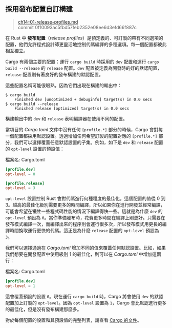 ## 採用發布配置自訂構建

> [ch14-01-release-profiles.md](https://github.com/rust-lang/book/blob/master/src/ch14-01-release-profiles.md)
> <br>
> commit 0f10093ac5fbd57feb2352e08ee6d3efd66f887c

在 Rust 中 **發布配置**（*release profiles*）是預定義的、可訂製的帶有不同選項的配置，他們允許程式設計師更靈活地控制代碼編譯的多種選項。每一個配置都彼此相互獨立。

Cargo 有兩個主要的配置：運行 `cargo build` 時採用的 `dev` 配置和運行 `cargo build --release` 的 `release` 配置。`dev` 配置被定義為開發時的好的默認配置，`release` 配置則有著良好的發布構建的默認配置。

這些配置名稱可能很眼熟，因為它們出現在構建的輸出中：

```text
$ cargo build
    Finished dev [unoptimized + debuginfo] target(s) in 0.0 secs
$ cargo build --release
    Finished release [optimized] target(s) in 0.0 secs
```

構建輸出中的 `dev` 和 `release` 表明編譯器在使用不同的配置。

當項目的 *Cargo.toml* 文件中沒有任何 `[profile.*]` 部分的時候，Cargo 會對每一個配置都採用默認設置。透過增加任何希望訂製的配置對應的 `[profile.*]` 部分，我們可以選擇覆蓋任意默認設置的子集。例如，如下是 `dev` 和 `release` 配置的 `opt-level` 設置的預設值：

<span class="filename">檔案名: Cargo.toml</span>

```toml
[profile.dev]
opt-level = 0

[profile.release]
opt-level = 3
```

`opt-level` 設置控制 Rust 會對代碼進行何種程度的最佳化。這個配置的值從 0 到 3。越高的最佳化級別需要更多的時間編譯，所以如果你在進行開發並經常編譯，可能會希望在犧牲一些程式碼性能的情況下編譯得快一些。這就是為什麼 `dev` 的 `opt-level` 預設為 `0`。當你準備發布時，花費更多時間在編譯上則更好。只需要在發布模式編譯一次，而編譯出來的程序則會運行很多次，所以發布模式用更長的編譯時間換取運行更快的代碼。這正是為什麼 `release` 配置的 `opt-level` 預設為 `3`。

我們可以選擇通過在 *Cargo.toml* 增加不同的值來覆蓋任何默認設置。比如，如果我們想要在開發配置中使用級別 1 的最佳化，則可以在 *Cargo.toml* 中增加這兩行：

<span class="filename">檔案名: Cargo.toml</span>

```toml
[profile.dev]
opt-level = 1
```

這會覆蓋預設的設置 `0`。現在運行 `cargo build` 時，Cargo 將會使用 `dev` 的默認配置加上訂製的 `opt-level`。因為 `opt-level` 設置為 `1`，Cargo 會比默認進行更多的最佳化，但是沒有發布構建那麼多。

對於每個配置的設置和其預設值的完整列表，請查看 [Cargo 的文件](https://doc.rust-lang.org/cargo/reference/manifest.html#the-profile-sections)。
